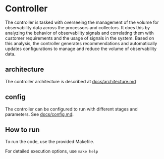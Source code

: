 # Controller

The controller is tasked with overseeing the management of the volume for observability data across the processors and
collectors. It does this by analyzing the behavior of observability signals and correlating them with customer
requirements and the usage of signals in the system. Based on this analysis, the controller generates recommendations
and automatically updates configurations to manage and reduce the volume of observability data. 

## architecture

The controller architecture is described at [docs/architecture.md](docs/architecture.md)

## config
The controller can be configured to run with different stages and parameters.
See [docs/config.md](docs/config.md).

## How to run

To run the code, use the provided Makefile.

For detailed execution options, use `make help`

